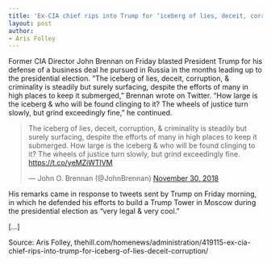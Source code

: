 ```yaml
---
title: 'Ex-CIA chief rips into Trump for ‘iceberg of lies, deceit, corruption, & criminality’'
layout: post
author:
- Aris Folley
---
```


Former CIA Director John Brennan on Friday blasted President Trump for his defense of a business deal he pursued in Russia in the months leading up to the presidential election.
“The iceberg of lies, deceit, corruption, & criminality is steadily but surely surfacing, despite the efforts of many in high places to keep it submerged,” Brennan wrote on Twitter.
“How large is the iceberg & who will be found clinging to it? The wheels of justice turn slowly, but grind exceedingly fine,” he continued.

<blockquote class="twitter-tweet"><p lang="en" dir="ltr">The iceberg of lies, deceit, corruption, &amp; criminality is steadily but surely surfacing, despite the efforts of many in high places to keep it submerged. How large is the iceberg &amp; who will be found clinging to it? The wheels of justice turn slowly, but grind exceedingly fine. <a href="https://t.co/yeMZiWTlVM">https://t.co/yeMZiWTlVM</a></p>&mdash; John O. Brennan (@JohnBrennan) <a href="https://twitter.com/JohnBrennan/status/1068492587458277376?ref_src=twsrc%5Etfw">November 30, 2018</a></blockquote> <script async src="https://platform.twitter.com/widgets.js" charset="utf-8"></script>

His remarks came in response to tweets sent by Trump on Friday morning, in which he defended his efforts to build a Trump Tower in Moscow during the presidential election as “very legal & very cool.”

[…]

Source: Aris Folley, thehill.com/homenews/administration/419115-ex-cia-chief-rips-into-trump-for-iceberg-of-lies-deceit-corruption/
